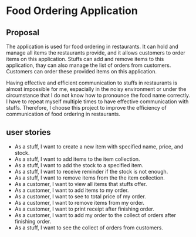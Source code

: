 # Food Ordering Application

## Proposal
 
The application is used for food ordering in restaurants. It can hold and manage all items the restaurants provide, and it allows customers to
order items on this application. Stuffs can add and remove items to this application, thay can also manage the list of orders from customers.
Customers can order these provided items on this application. 

Having effective and efficient communication to stuffs in restaurants is almost impossible for me, espacially in the noisy environment or under
the circumstance that I do not know how to pronounce the food name correctly. I have to repeat myself multiple times to have effective
communication with stuffs. Therefore, I choose this project to improve the efficiency of communication of food ordering in restaurants.

## user stories
- As a stuff, I want to create a new item with specified name, price, and stock.
- As a stuff, I want to add items to the item collection.
- As a stuff, I want to add the stock to a specified item.
- As a stuff, I want to receive reminder if the stock is not enough.
- As a stuff, I want to remove items from the the item collection.
- As a customer, I want to view all items that stuffs offer.
- As a customer, I want to add items to my order.
- As a customer, I want to see to total price of my order.
- As a customer, I want to remove items from my order.
- As a customer, I want to print receipt after finishing order.
- As a customer, I want to add my order to the collect of orders after finishing order.
- As a stuff, I want to see the collect of orders from customers.
